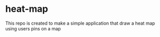 # heat-map
This repo is created to make a simple application that draw a heat map using users pins on a map
